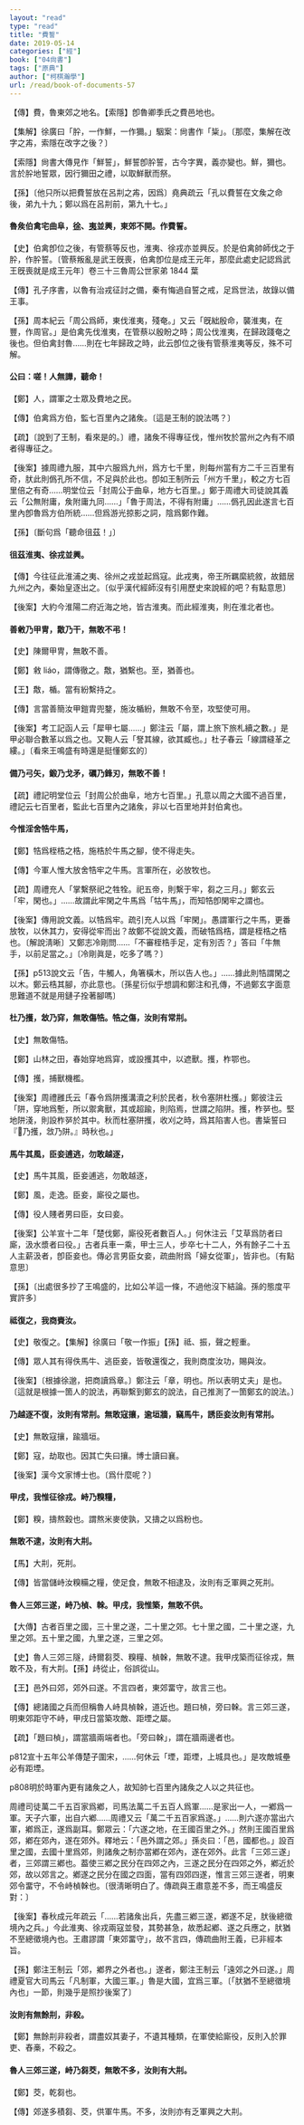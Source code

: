 ```yaml
---
layout: "read"
type: "read"
title: "費誓"
date: 2019-05-14
categories: ["經"]
book: ["04尙書"]
tags: ["原典"]
author: ["柯棋瀚學"]
url: /read/book-of-documents-57
---
```


【傳】費，魯東郊之地名。【索隱】卽魯卿季氏之費邑地也。

【集解】徐廣曰「肸，一作鮮，一作獮。」駰案：<v>尙書</v>作「粊」。〔那麼，集解在改字之歬，索隱在改字之後？〕

【索隱】<v>尙書大傳</v>見作「鮮誓」，鮮誓卽肸誓，古今字異，義亦變也。鮮，獮也。言於肸地誓眾，因行獮田之禮，以取鮮獸而祭。

【孫】〔他只所以把費誓放在呂㓝之歬，因爲〕<v>堯典</v>疏云「孔以費誓在文矦之命後，弟九十九；鄭以爲在呂㓝前，第九十七。」

#### 魯矦伯禽宅曲阜，<u>徐</u>、<u>夷</u>並興，東郊不開。作<v>費誓</v>。

【史】伯禽卽位之後，有管蔡等反也，淮夷、徐戎亦並興反。於是伯禽帥師伐之于肸，作<v>肸誓</v>。〔管蔡叛亂是武王旣喪，伯禽卽位是成王元年，那麼此處<v>史記</v>認爲武王旣喪就是成王元年〕<n>卷三十三<v>魯周公世家</v>弟 1844 葉</n>

【傳】孔子序書，以魯有治戎征討之備，秦有悔過自誓之戒，足爲世法，故錄以備王事。

【孫】<v>周本紀</v>云「周公爲師，東伐淮夷，殘奄。」又云「旣絀殷命，襲淮夷，在豐，作<v>周官</v>。」是伯禽先伐淮夷，在管蔡以殷盼之時；周公伐淮夷，在歸政踐奄之後也。但伯禽封魯……則在七年歸政之時，此云卽位之後有管蔡淮夷等反，殊不可解。

#### 公曰：嗟！人無譁，聽命！

【鄭】人，謂軍之士眾及費地之民。

【傳】伯禽爲方伯，監七百里內之諸矦。〔這是王制的說法嗎？〕

【疏】〔說到了王制，看來是的。〕禮，諸矦不得專征伐，惟州牧於當州之內有不順者得專征之。

【後案】據<v>周禮</v>九服，其中六服爲九州，爲方七千里，則每州當有方二千三百里有奇，肰此則僞孔所不信，不足與於此也。卽如<v>王制</v>所云「州方千里」，較之方七百里倍之有奇……<v>明堂位</v>云「封周公于曲阜，地方七百里。」鄭于<v>周禮</v><v>大司徒</v>說其義云「公無附庸，矦附庸九同……」「魯于周法，不得有附庸」……僞孔因此遂言七百里內卽魯爲方伯所統……但爲游光掠影之詞，陰爲鄭作難。

【孫】〔斷句爲「聽命徂茲！」〕

#### 徂茲淮夷、徐戎並興。

【傳】今往征此淮浦之夷、徐州之戎並起爲寇。此戎夷，帝王所羈縻統敘，故錯居九州之內，秦始皇逐出之。〔似乎漢代經師沒有引用歷史來說經的吧？有點意思〕

【後案】大約今淮陽二府近海之地，皆古淮夷。而此經淮夷，則在淮北者也。

#### 善敹乃甲冑，敿乃干，無敢不弔！

【史】陳爾甲冑，無敢不善。

【鄭】敹 liáo，謂傳徹之。敿，猶繫也。至，猶善也。

【王】敿，楯。當有紛繫持之。

【傳】言當善簡汝甲鎧胄兜鍪，施汝楯紛，無敢不令至，攻堅使可用。

【後案】<v>考工記</v><v>函人</v>云「犀甲七屬……」鄭注云「屬，謂上旅下旅札續之數。」是甲必聯合數革以爲之也。又<v>鞄人</v>云「詧其線，欲其臧也。」杜子春云「線謂縫革之縷。」〔看來王鳴盛有時還是挺懂鄭玄的〕

#### 備乃弓矢，鍛乃戈矛，礪乃鋒刃，無敢不善！

【疏】<v>禮記</v><v>明堂位</v>云「封周公於曲阜，地方七百里。」孔意以周之大國不過百里，<v>禮記</v>云七百里者，監此七百里內之諸矦，非以七百里地并封伯禽也。

#### 今惟淫舍牿牛馬，

【鄭】牿爲桎梏之梏，施梏於牛馬之腳，使不得走失。

【傳】今軍人惟大放舍牿牢之牛馬。言軍所在，必放牧也。

【疏】<v>周禮</v><v>充人</v>「掌繫祭祀之牲牷。祀五帝，則繫于牢，芻之三月。」鄭玄云「牢，閑也。」……故謂此牢閑之牛馬爲「牯牛馬」，而知牿卽閑牢之謂也。

【後案】傳用<v>說文</v>義。以牿爲牢。疏引<v>充人</v>以爲「牢閑」。愚謂軍行之牛馬，更番放牧，以休其力，安得從牢而出？故鄭不從<v>說文</v>義，而破牿爲梏，謂是桎梏之梏也。〔解說淸晰〕又<v>鄭志</v>冷剛問……「不審桎梏手足，定有別否？」答曰「牛無手，以前足當之。」〔冷剛眞是，吃多了嗎？〕

【孫】p513<v>說文</v>云「告，牛觸人，角箸橫木，所以告人也。」……據此則牿謂閑之以木。鄭云梏其腳，亦此意也。〔孫星衍似乎想調和鄭注和孔傳，不過鄭玄字面意思難道不就是用鏈子拴著腳嗎〕

#### 杜乃擭，敜乃穽，無敢傷牿。牿之傷，汝則有常㓝。

【史】無敢傷牿。

【鄭】山林之田，春始穿地爲穽，或設擭其中，以遮獸。擭，柞鄂也。

【傳】擭，捕獸機檻。

【後案】<v>周禮</v><v>雝氏</v>云「春令爲阱擭溝瀆之利於民者，秋令塞阱杜擭。」鄭彼注云「阱，穿地爲塹，所以禦禽獸，其或超踰，則陷焉，世謂之陷阱。擭，柞㖾也。堅地阱淺，則設柞㖾於其中。秋而杜塞阱擭，收刈之時，爲其陷害人也。<v>書</v><v>粊誓</v>曰『𢾖乃擭，敜乃阱。』時秋也。」

#### 馬牛其風，臣妾逋逃，勿敢越逐，

【史】馬牛其風，臣妾逋逃，勿敢越逐，

【鄭】風，走逸。臣妾，廝役之屬也。

【傳】役人賤者男曰臣，女曰妾。

【後案】<v>公羊</v>宣十二年「楚伐鄭，廝役死者數百人。」何休注云「艾草爲防者曰廝，汲水漿者曰役。」古者兵車一乘，甲士三人，步卒七十二人，外有餘子二十五人主薪汲者，卽臣妾也。傳必言男臣女妾，疏曲附爲「婦女從軍」，皆非也。〔有點意思〕

【孫】〔出處很多抄了王鳴盛的，比如公羊這一條，不過他沒下結論。孫的態度平實許多〕

#### 祗復之，我商賚汝。

【史】敬復之。【集解】徐廣曰「敬一作振」【孫】祗、振，聲之輕重。

【傳】眾人其有得佚馬牛、逃臣妾，皆敬還復之，我則商度汝功，賜與汝。

【後案】〔根據徐邈，把商讀爲章。〕鄭注云「章，明也。所以表明丈夫」是也。〔這就是根據一箇人的說法，再聯繫到鄭玄的說法，自己推測了一箇鄭玄的說法。〕

#### 乃越逐不復，汝則有常㓝。無敢寇攘，逾垣牆，竊馬牛，誘臣妾汝則有常㓝。

【史】無敢寇攘，踰牆垣。

【鄭】寇，劫取也。因其亡失曰攘。博士讀曰襄。

【後案】漢今文家博士也。〔爲什麼呢？〕

#### 甲戌，我惟征徐戎。峙乃糗糧，

【鄭】糗，擣熬穀也。謂熬米麥使孰，又擣之以爲粉也。

#### 無敢不逮，汝則有大㓝。

【馬】大㓝，死㓝。

【傳】皆當儲峙汝糗糒之糧，使足食，無敢不相逮及，汝則有乏軍興之死㓝。

#### 魯人三郊三遂，峙乃楨、榦。甲戌，我惟築，無敢不供。

【大傳】古者百里之國，三十里之遂，二十里之郊。七十里之國，二十里之遂，九里之郊。五十里之國，九里之遂，三里之郊。

【史】魯人三郊三隧，歭爾芻茭、糗糧、楨榦，無敢不逮。我甲戌築而征徐戎，無敢不及，有大㓝。【孫】歭從止，俗誤從山。

【王】邑外曰郊，郊外曰遂。不言四者，東郊畱守，故言三也。

【傳】總諸國之兵而但稱魯人峙具楨榦，道近也。題曰楨，旁曰榦。言三郊三遂，明東郊距守不峙，甲戌日當築攻敵、距堙之屬。

【疏】「題曰楨」，謂當牆兩端者也。「旁曰榦」，謂在牆兩邊者也。

p812宣十五年<v>公羊傳</v>楚子圍宋，……何休云「堙，距堙，上城具也。」是攻敵城壘必有距堙。

p808明於時軍內更有諸矦之人，故知帥七百里內諸矦之人以之共征也。

<v>周禮</v><v>司徒</v>萬二千五百家爲鄕，<v>司馬法</v>萬二千五百人爲軍……是家出一人，一鄕爲一軍。天子六軍，出自六鄕……<v>周禮</v>又云「萬二千五百家爲遂。」……則六遂亦當出六軍，鄕爲正，遂爲副耳。鄭眾云：「六遂之地，在王國百里之外。」然則王國百里爲郊，鄕在郊內，遂在郊外。<v>釋地</v>云：「邑外謂之郊。」孫炎曰：「邑，國都也。」設百里之國，去國十里爲郊，則諸矦之制亦當鄕在郊內，遂在郊外。此言「三郊三遂」者，三郊謂三鄕也。葢使三鄕之民分在四郊之內，三遂之民分在四郊之外，鄕近於郊，故以郊言之。鄕遂之民分在國之四面，當有四郊四遂，惟言三郊三遂者，明東郊令畱守，不令峙楨榦也。〔很淸晰明白了。傳疏與王肅意差不多，而王鳴盛反對：〕

【後案】<v>春秋</v>成元年疏云「……若諸矦出兵，先盡三鄕三遂，鄕遂不足，肰後總徵境內之兵。」今此淮夷、徐戎兩寇並發，其勢甚急，故悉起鄕、遂之兵應之，肰猶不至總徵境內也。王肅謬謂「東郊畱守」，故不言四，傳疏曲附王義，已非經本旨。

【孫】鄭注<v>王制</v>云「郊，鄕界之外者也。」遂者，鄭注<v>王制</v>云「遠郊之外曰遂。」<v>周禮</v><v>夏官</v><v>大司馬</v>云「凡制軍，大國三軍。」魯是大國，宜爲三軍。〔「肰猶不至總徵境內也」一節，則幾乎是照抄<v>後案</v>了〕

#### 汝則有無餘㓝，非殺。

【鄭】無餘㓝非殺者，謂盡奴其妻子，不遺其種類，在軍使給廝役，反則入於罪吏、舂槀，不殺之。

#### 魯人三郊三遂，峙乃芻茭，無敢不多，汝則有大㓝。

【鄭】茭，乾芻也。

【傳】郊遂多積芻、茭，供軍牛馬。不多，汝則亦有乏軍興之大㓝。
